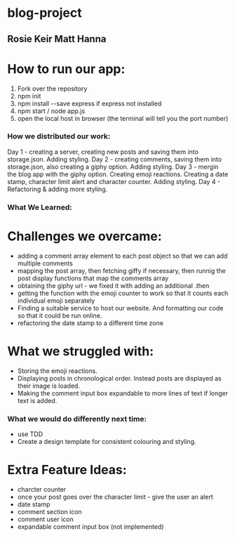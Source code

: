 # blog-project
## Rosie Keir Matt Hanna

# How to run our app:
1. Fork over the repository 
2. npm init
3. npm install --save express if express not installed
4. npm start / node app.js
5. open the local host in browser (the terminal will tell you the port number)

### How we distributed our work:
Day 1 - creating a server, creating new posts and saving them into storage.json. Adding styling.
Day 2 - creating comments, saving them into storage.json, also creating a giphy option. Adding styling.
Day 3 - mergin the blog app with the giphy option. Creating emoji reactions. Creating a date stamp, character limit alert and character counter. Adding styling.
Day 4 - Refactoring & adding more styling.

### What We Learned:

# Challenges we overcame:
- adding a comment array element to each post object so that we can add multiple comments
- mapping the post array, then fetching giffy if necessary, then runnig the post display functions that map the comments array
- obtaining the giphy url - we fixed it with adding an additional .then
- getting the function with the emoji counter to work so that it counts each individual emoji separately
- Finding a suitable service to host our website. And formatting our code so that it could be run online.
- refactoring the date stamp to a different time zone 

# What we struggled with:
- Storing the emoji reactions.
- Displaying posts in chronological order. Instead posts are displayed as their image is loaded.
- Making the comment input box expandable to more lines of text if longer text is added. 

### What we would do differently next time:
- use TDD
- Create a design template for consistent colouring and styling.

# Extra Feature Ideas:
- charcter counter
- once your post goes over the character limit - give the user an alert
- date stamp
- comment section icon
- comment user icon
- expandable comment input box (not implemented)
